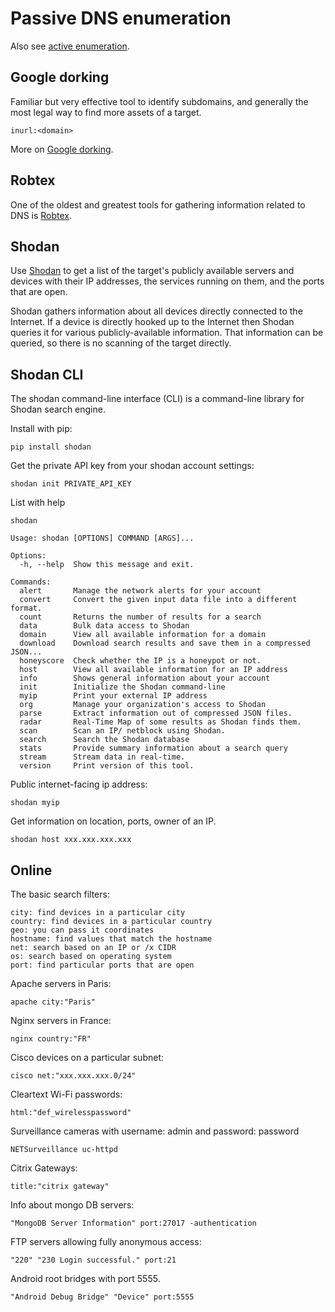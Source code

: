 # Passive DNS enumeration

Also see [active enumeration](active-enum.md).

## Google dorking

Familiar but very effective tool to identify subdomains, and generally the most legal way to find more assets of a 
target.

    inurl:<domain>

More on [Google dorking](../osint/google-dorking.md).

## Robtex

One of the oldest and greatest tools for gathering information related to DNS is [Robtex](https://www.robtex.com/).

## Shodan

Use [Shodan](https://www.shodan.io/) to get a list of the target's publicly available servers and devices with their 
IP addresses, the services running on them, and the ports that are open.

Shodan gathers information about all devices directly connected to the Internet. If a device is directly hooked up to 
the Internet then Shodan queries it for various publicly-available information. That information can be queried, so 
there is no scanning of the target directly.

## Shodan CLI

The shodan command-line interface (CLI) is a command-line library for Shodan search engine. 

Install with pip:

    pip install shodan

Get the private API key from your shodan account settings:

    shodan init PRIVATE_API_KEY

List with help

    shodan

```text
Usage: shodan [OPTIONS] COMMAND [ARGS]...

Options:
  -h, --help  Show this message and exit.

Commands:
  alert       Manage the network alerts for your account
  convert     Convert the given input data file into a different format.
  count       Returns the number of results for a search
  data        Bulk data access to Shodan
  domain      View all available information for a domain
  download    Download search results and save them in a compressed JSON...
  honeyscore  Check whether the IP is a honeypot or not.
  host        View all available information for an IP address
  info        Shows general information about your account
  init        Initialize the Shodan command-line
  myip        Print your external IP address
  org         Manage your organization's access to Shodan
  parse       Extract information out of compressed JSON files.
  radar       Real-Time Map of some results as Shodan finds them.
  scan        Scan an IP/ netblock using Shodan.
  search      Search the Shodan database
  stats       Provide summary information about a search query
  stream      Stream data in real-time.
  version     Print version of this tool.
```

Public internet-facing ip address:

    shodan myip

Get information on location, ports, owner of an IP.

    shodan host xxx.xxx.xxx.xxx

## Online

The basic search filters:

    city: find devices in a particular city
    country: find devices in a particular country
    geo: you can pass it coordinates
    hostname: find values that match the hostname
    net: search based on an IP or /x CIDR
    os: search based on operating system
    port: find particular ports that are open

Apache servers in Paris:

    apache city:"Paris"

Nginx servers in France:

    nginx country:"FR"

Cisco devices on a particular subnet:

    cisco net:"xxx.xxx.xxx.0/24"

Cleartext Wi-Fi passwords:

    html:"def_wirelesspassword"

Surveillance cameras with username: admin and password: password

    NETSurveillance uc-httpd

Citrix Gateways:

    title:"citrix gateway"

Info about mongo DB servers:

    "MongoDB Server Information" port:27017 -authentication

FTP servers allowing fully anonymous access:

    "220" "230 Login successful." port:21

Android root bridges with port 5555.

    "Android Debug Bridge" "Device" port:5555
